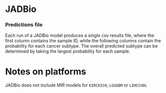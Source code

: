 # JADBio
### Predictions file
Each run of a JADBio model produces a single csv results file, where the first column contains the sample ID, while the following columns contain the probability for each cancer subtype. The overall predicted subtype can be determined by taking the largest probability for each sample.

# Notes on platforms
JADBio does not include MIR models for `KIRCKICH`, `LGGGBM` or `LIHCCHOL`
